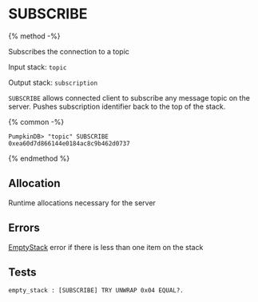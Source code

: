 # SUBSCRIBE

{% method -%}

Subscribes the connection to a topic

Input stack: `topic`

Output stack: `subscription`

`SUBSCRIBE` allows connected client to subscribe any message topic
on the server. Pushes subscription identifier back to the top of the stack.

{% common -%}

```
PumpkinDB> "topic" SUBSCRIBE
0xea60d7d866144e0184ac8c9b462d0737
```

{% endmethod %}

## Allocation

Runtime allocations necessary for the server  

## Errors

[EmptyStack](./errors/EmptyStack.md) error if there is less than one item on the stack

## Tests

```test
empty_stack : [SUBSCRIBE] TRY UNWRAP 0x04 EQUAL?.
```
